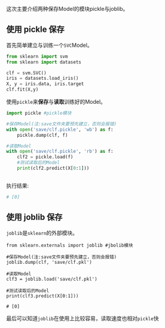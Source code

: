 这次主要介绍两种保存Model的模块pickle与joblib。
## 使用 pickle 保存 [](https://morvanzhou.github.io/tutorials/machine-learning/sklearn/3-5-save/#使用-pickle-保存 "Permalink to this headline")

首先简单建立与训练一个`SVC`Model。

```python
from sklearn import svm
from sklearn import datasets

clf = svm.SVC()
iris = datasets.load_iris()
X, y = iris.data, iris.target
clf.fit(X,y)

```

使用`pickle`来**保存**与**读取**训练好的Model。

```python
import pickle #pickle模块

#保存Model(注:save文件夹要预先建立，否则会报错)
with open('save/clf.pickle', 'wb') as f:
    pickle.dump(clf, f)

#读取Model
with open('save/clf.pickle', 'rb') as f:
    clf2 = pickle.load(f)
    #测试读取后的Model
    print(clf2.predict(X[0:1]))



```
执行结果:
```python
# [0]
```

## 使用 joblib 保存 [](https://morvanzhou.github.io/tutorials/machine-learning/sklearn/3-5-save/#使用-joblib-保存 "Permalink to this headline")

`joblib`是`sklearn`的外部模块。

```
from sklearn.externals import joblib #jbolib模块

#保存Model(注:save文件夹要预先建立，否则会报错)
joblib.dump(clf, 'save/clf.pkl')

#读取Model
clf3 = joblib.load('save/clf.pkl')

#测试读取后的Model
print(clf3.predict(X[0:1]))

# [0]

```

最后可以知道`joblib`在使用上比较容易，读取速度也相对`pickle`快
